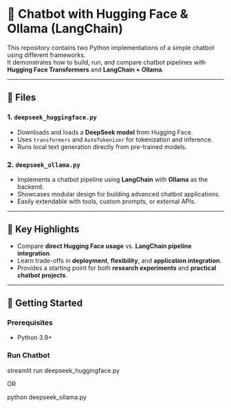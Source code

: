# 🤖 Chatbot with Hugging Face & Ollama (LangChain)

This repository contains two Python implementations of a simple chatbot using different frameworks.  
It demonstrates how to build, run, and compare chatbot pipelines with **Hugging Face Transformers** and **LangChain + Ollama**.

---

## 📂 Files

### 1. `deepseek_huggingface.py`
- Downloads and loads a **DeepSeek model** from Hugging Face.
- Uses `transformers` and `AutoTokenizer` for tokenization and inference.
- Runs local text generation directly from pre-trained models.

### 2. `deepseek_ollama.py`
- Implements a chatbot pipeline using **LangChain** with **Ollama** as the backend.
- Showcases modular design for building advanced chatbot applications.
- Easily extendable with tools, custom prompts, or external APIs.

---

## 🔑 Key Highlights
- Compare **direct Hugging Face usage** vs. **LangChain pipeline integration**.
- Learn trade-offs in **deployment**, **flexibility**, and **application integration**.
- Provides a starting point for both **research experiments** and **practical chatbot projects**.

---

## 🚀 Getting Started

### Prerequisites
- Python 3.9+

### Run Chatbot

streamlit run deepseek_huggingface.py

OR

python deepseek_ollama.py





